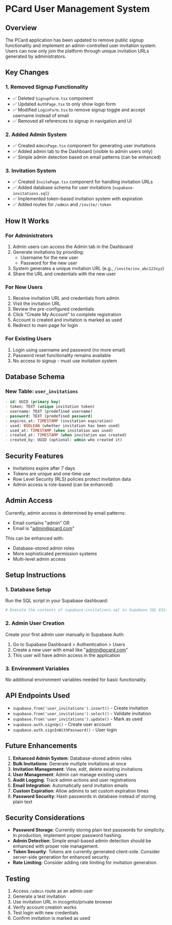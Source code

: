 # PCard User Management System

## Overview
The PCard application has been updated to remove public signup functionality and implement an admin-controlled user invitation system. Users can now only join the platform through unique invitation URLs generated by administrators.

## Key Changes

### 1. Removed Signup Functionality
- ✅ Deleted `SignupForm.tsx` component
- ✅ Updated `AuthPage.tsx` to only show login form
- ✅ Modified `LoginForm.tsx` to remove signup toggle and accept username instead of email
- ✅ Removed all references to signup in navigation and UI

### 2. Added Admin System
- ✅ Created `AdminPage.tsx` component for generating user invitations
- ✅ Added admin tab to the Dashboard (visible to admin users only)
- ✅ Simple admin detection based on email patterns (can be enhanced)

### 3. Invitation System
- ✅ Created `InvitePage.tsx` component for handling invitation URLs
- ✅ Added database schema for user invitations (`supabase-invitations.sql`)
- ✅ Implemented token-based invitation system with expiration
- ✅ Added routes for `/admin` and `/invite/:token`

## How It Works

### For Administrators
1. Admin users can access the Admin tab in the Dashboard
2. Generate invitations by providing:
   - Username for the new user
   - Password for the new user
3. System generates a unique invitation URL (e.g., `/invite/inv_abc123xyz`)
4. Share the URL and credentials with the new user

### For New Users
1. Receive invitation URL and credentials from admin
2. Visit the invitation URL
3. Review the pre-configured credentials
4. Click "Create My Account" to complete registration
5. Account is created and invitation is marked as used
6. Redirect to main page for login

### For Existing Users
1. Login using username and password (no more email)
2. Password reset functionality remains available
3. No access to signup - must use invitation system

## Database Schema

### New Table: `user_invitations`
```sql
- id: UUID (primary key)
- token: TEXT (unique invitation token)
- username: TEXT (predefined username)
- password: TEXT (predefined password)
- expires_at: TIMESTAMP (invitation expiration)
- used: BOOLEAN (whether invitation has been used)
- used_at: TIMESTAMP (when invitation was used)
- created_at: TIMESTAMP (when invitation was created)
- created_by: UUID (optional: admin who created it)
```

## Security Features
- Invitations expire after 7 days
- Tokens are unique and one-time use
- Row Level Security (RLS) policies protect invitation data
- Admin access is role-based (can be enhanced)

## Admin Access
Currently, admin access is determined by email patterns:
- Email contains "admin" OR
- Email is "admin@pcard.com"

This can be enhanced with:
- Database-stored admin roles
- More sophisticated permission systems
- Multi-level admin access

## Setup Instructions

### 1. Database Setup
Run the SQL script in your Supabase dashboard:
```bash
# Execute the contents of supabase-invitations.sql in Supabase SQL Editor
```

### 2. Admin User Creation
Create your first admin user manually in Supabase Auth:
1. Go to Supabase Dashboard > Authentication > Users
2. Create a new user with email like "admin@pcard.com"
3. This user will have admin access in the application

### 3. Environment Variables
No additional environment variables needed for basic functionality.

## API Endpoints Used
- `supabase.from('user_invitations').insert()` - Create invitation
- `supabase.from('user_invitations').select()` - Validate invitation
- `supabase.from('user_invitations').update()` - Mark as used
- `supabase.auth.signUp()` - Create user account
- `supabase.auth.signInWithPassword()` - User login

## Future Enhancements
1. **Enhanced Admin System**: Database-stored admin roles
2. **Bulk Invitations**: Generate multiple invitations at once
3. **Invitation Management**: View, edit, delete existing invitations
4. **User Management**: Admin can manage existing users
5. **Audit Logging**: Track admin actions and user registrations
6. **Email Integration**: Automatically send invitation emails
7. **Custom Expiration**: Allow admins to set custom expiration times
8. **Password Security**: Hash passwords in database instead of storing plain text

## Security Considerations
- **Password Storage**: Currently storing plain text passwords for simplicity. In production, implement proper password hashing.
- **Admin Detection**: Simple email-based admin detection should be enhanced with proper role management.
- **Token Security**: Tokens are currently generated client-side. Consider server-side generation for enhanced security.
- **Rate Limiting**: Consider adding rate limiting for invitation generation.

## Testing
1. Access `/admin` route as an admin user
2. Generate a test invitation
3. Use invitation URL in incognito/private browser
4. Verify account creation works
5. Test login with new credentials
6. Confirm invitation is marked as used